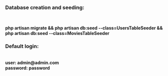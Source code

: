<h3>Database creation and seeding:</h3></br>

<strong>php artisan migrate && php artisan db:seed --class=UsersTableSeeder && php artisan db:seed --class=MoviesTableSeeder</strong>
</br>

<h3>Default login:</h3></br>

<strong>
user: admin@admin.com</br>
password: password
</strong></br>

